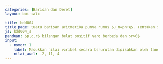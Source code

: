 ```yaml
---
categories: [Barisan dan Deret]
layout: bot-calc

title: bdd004
title_page: Suatu barisan aritmetika punya rumus $u_n=pn+q$. Tentukan suku ke$-r$
js: bdd004_s
panduan: $p,q,r$ bilangan bulat positif yang berbeda dan $r>0$
input:
  - nomor: 1
    label: Masukkan nilai varibel secara berurutan dipisahkan oleh tanda koma
    nilai_awal: -2, 11, 4
---
```

